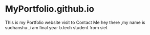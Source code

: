 # MyPortfolio.github.io
This is my Portfolio website visit to Contact Me
hey there ,my name is sudhanshu ,i am final year b.tech student from siet
